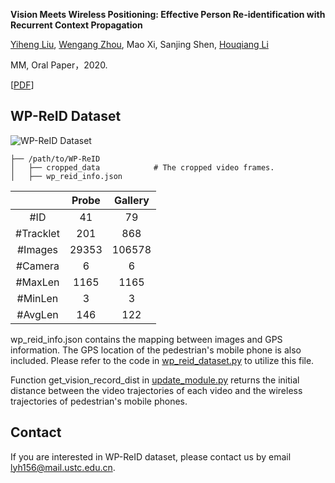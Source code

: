 **Vision Meets Wireless Positioning: Effective Person Re-identification with Recurrent Context Propagation**

[Yiheng Liu](https://yolomax.com/), [Wengang Zhou](http://staff.ustc.edu.cn/~zhwg/), Mao Xi, Sanjing Shen, [Houqiang Li](http://staff.ustc.edu.cn/~lihq/research.html)

MM, Oral Paper，2020.

[[PDF](https://dl.acm.org/doi/10.1145/3394171.3413984)]

## WP-ReID Dataset
![WP-ReID Dataset](../../../cover/dataset.png)

```
├── /path/to/WP-ReID
│   ├── cropped_data            # The cropped video frames.  
│   ├── wp_reid_info.json   
```

|  | Probe | Gallery |
| :-----:| :----: | :----: |
| #ID | 41 | 79 |
| #Tracklet | 201 | 868 |
| #Images | 29353 | 106578 |
| #Camera | 6 | 6 |
| #MaxLen | 1165 | 1165 |
| #MinLen | 3 | 3 |
| #AvgLen | 146 | 122 |

wp_reid_info.json contains the mapping between images and GPS information. The GPS location of the pedestrian's mobile phone is also included. Please refer to the code in [wp_reid_dataset.py](https://github.com/yolomax/WP-ReID/blob/master/wp_reid_dataset/wp_reid_dataset.py) to utilize this file.

Function get_vision_record_dist in [update_module.py](https://github.com/yolomax/WP-ReID/blob/52640a98a4aa680e63a4c42329d2f7aa494a3bd0/update_module.py?_pjax=%23js-repo-pjax-container%2C%20div%5Bitemtype%3D%22http%3A%2F%2Fschema.org%2FSoftwareSourceCode%22%5D%20main%2C%20%5Bdata-pjax-container%5D#L28) returns the initial distance between the video trajectories of each video and the wireless trajectories of pedestrian's mobile phones.

## Contact
If you are interested in WP-ReID dataset, please contact us by email lyh156@mail.ustc.edu.cn.
